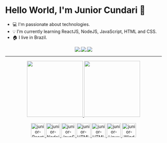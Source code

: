 # Hello World, I'm Junior Cundari 👋

- 💻 I'm passionate about technologies.
- 💡 I’m currently learning ReactJS, NodeJS, JavaScript, HTML and CSS.
- 🏠 I live in Brazil.

<section>
  <div align="center">
    <a href="https://www.instagram.com/juniiorcundari/" target="_blank">
    <img align="center" src="https://img.shields.io/badge/Instagram-juniiorcundari-blue?style=for-the-badge&logo=Instagram&logoColor=white"/>
    </a>
    <a href = "mailto:jrcundari@yahoo.com.br" target="_blank" >
    <img align="center" src="https://img.shields.io/badge/Yahoo!-jrcundari@yahoo.com.br-blue?style=for-the-badge&logo=Yahoo">
    </a>
    <a href="https://www.linkedin.com/in/juniorcundari/" target="_blank">
    <img align="center" src="https://img.shields.io/badge/Linkedin-Junior%20Cundari-blue?style=for-the-badge&logo=Linkedin" />
    </a>
  </div>
  <hr>
  <div align="center">
    <a href="https://github.com/JuniorCundari">
    <img height="180em" src="https://github-readme-stats.vercel.app/api?username=JuniorCundari&show_icons=true&theme=discord_old_blurple&include_all_commits=true&count_private=true"/>
    <img height="180em" src="https://github-readme-stats.vercel.app/api/top-langs/?username=JuniorCundari&langs_count=8&theme=discord_old_blurple"/>
  </div>
  
  <div style="display: inline_block" align="center"><br>
    <img height="45" alt="junior-Reactjs" src="https://img.shields.io/badge/React.js-191e26?style=for-the-badge&logo=React" />
    <img height="45" alt="junior-Nodejs" src="https://img.shields.io/badge/Node.js-191e26?style=for-the-badge&logo=Node.js" />
    <img height="45" alt="junior-JavaScript" src="https://img.shields.io/badge/JavaScript-191e26?style=for-the-badge&logo=JavaScript" />
    <img height="45" alt="junior-HTML5" src="https://img.shields.io/badge/HTML5-191e26?style=for-the-badge&logo=HTML5" />
    <img height="45" alt="junior-HTML5" src="https://img.shields.io/badge/CSS3-191e26?style=for-the-badge&logo=CSS3&logoColor=1572B6" />
    <img height="45" alt="junior-Linux" src="https://img.shields.io/badge/Linux-191e26?style=for-the-badge&logo=Linux&logoColor=white" />
    <img height="45" alt="junior-Windows" src="https://img.shields.io/badge/Windows-191e26?style=for-the-badge&logo=Windows" />
  </div>
</section>

